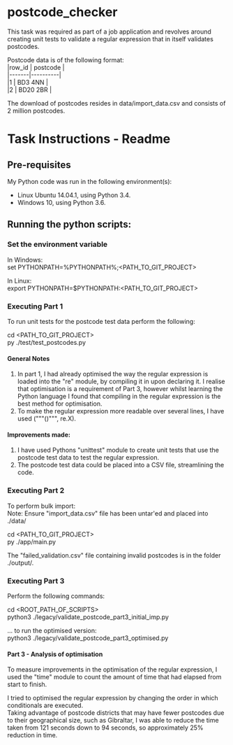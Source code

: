 # postcode_checker
This task was required as part of a job application and revolves around creating unit tests to validate a regular expression that in itself validates postcodes.

Postcode data is of the following format:  
|row_id	| postcode |  
|-------|----------|  
|1		| BD3 4NN  |  
|2		| BD20 2BR |  

The download of postcodes resides in data/import_data.csv and consists of 2 million postcodes.  

# Task Instructions - Readme  

## Pre-requisites
My Python code was run in the following environment(s):
* Linux Ubuntu 14.04.1, using Python 3.4.
* Windows 10, using Python 3.6.

## Running the python scripts: 

### Set the environment variable

In Windows:  
set PYTHONPATH=%PYTHONPATH%;<PATH_TO_GIT_PROJECT>  

In Linux:  
export PYTHONPATH=$PYTHONPATH:<PATH_TO_GIT_PROJECT>

### Executing Part 1  
To run unit tests for the postcode test data perform the following:

cd <PATH_TO_GIT_PROJECT>  
<Set env variable as above>
py ./test/test_postcodes.py
  
#### General Notes  
  1. In part 1, I had already optimised the way the regular expression is loaded into the "re" module, by compiling it in upon declaring it. 
     I realise that optimisation is a requirement of Part 3, however whilst learning the Python language I found that compiling in the regular expression is the best method for optimisation.  
  2. To make the regular expression more readable over several lines, I have used ("""()""", re.X). 

#### Improvements made:

  1. I have used Pythons "unittest" module to create unit tests that use the postcode test data to test the regular expression.  
  2. The postcode test data could be placed into a CSV file, streamlining the code.  

### Executing Part 2  
To perform bulk import:  
Note: Ensure "import_data.csv" file has been untar'ed and placed into ./data/  

cd <PATH_TO_GIT_PROJECT>  
py ./app/main.py   

The "failed_validation.csv" file containing invalid postcodes is in the folder ./output/.  
  
### Executing Part 3
Perform the following commands:  
  
cd <ROOT_PATH_OF_SCRIPTS>  
python3 ./legacy/validate_postcode_part3_initial_imp.py  
  
... to run the optimised version:  
python3 ./legacy/validate_postcode_part3_optimised.py  
  
#### Part 3 - Analysis of optimisation  
  
To measure improvements in the optimisation of the regular expression, I used the "time" module to count the amount of time that had elapsed from start to finish.

I tried to optimised the regular expression by changing the order in which conditionals are executed.  
Taking advantage of postcode districts that may have fewer postcodes due to their geographical size, such as Gibraltar, I was able to reduce the time taken from 121 seconds down to 94 seconds, so approximately 25% reduction in time.


